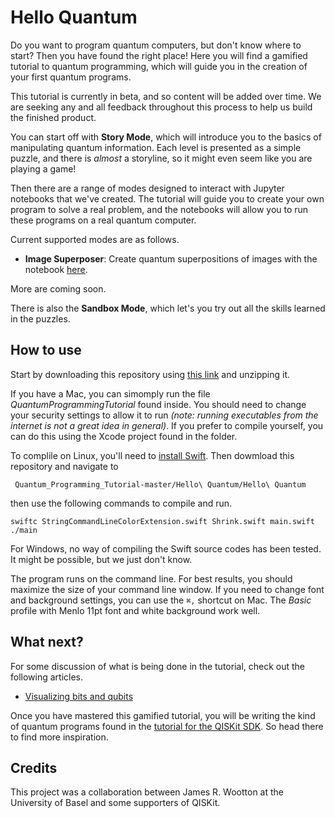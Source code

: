 # Hello Quantum

Do you want to program quantum computers, but don't know where to start? Then you have found the right place! Here you will find a gamified tutorial to quantum programming, which will guide you in the creation of your first quantum programs.

This tutorial is currently in beta, and so content will be added over time. We are seeking any and all feedback throughout this process to help us build the finished product.

You can start off with **Story Mode**, which will introduce you to the basics of manipulating quantum information. Each level is presented as a simple puzzle, and there is *almost* a storyline, so it might even seem like you are playing a game!

Then there are a range of modes designed to interact with Jupyter notebooks that we've created. The tutorial will guide you to create your own program to solve a real problem, and the notebooks will allow you to run these programs on a real quantum computer.

Current supported modes are as follows.

* **Image Superposer**: Create quantum superpositions of images with the notebook [here](https://github.com/decodoku/Quantum_Programming_Tutorial/tree/master/image-superposer).

More are coming soon.

There is also the **Sandbox Mode**, which let's you try out all the skills learned in the puzzles.

## How to use

Start by downloading this repository using [this link](https://github.com/decodoku/Quantum_Programming_Tutorial/archive/master.zip) and unzipping it.

If you have a Mac, you can simomply run the file *QuantumProgrammingTutorial* found inside. You should need to change your security settings to allow it to run *(note: running executables from the internet is not a great idea in general)*. If you prefer to compile yourself, you can do this using the Xcode project found in the folder.

To complile on Linux, you'll need to [install Swift](https://swift.org/getting-started/#installing-swift). Then dowmload this repository and navigate to

``` Quantum_Programming_Tutorial-master/Hello\ Quantum/Hello\ Quantum```

then use the following commands to compile and run.

```
swiftc StringCommandLineColorExtension.swift Shrink.swift main.swift
./main
```
For Windows, no way of compiling the Swift source codes has been tested. It might be possible, but we just don't know.

The program runs on the command line. For best results, you should maximize the size of your command line window. If you need to change font and background settings, you can use the `⌘,` shortcut on Mac. The *Basic* profile with Menlo 11pt font and white background work well.

## What next?

For some discussion of what is being done in the tutorial, check out the following articles.
* [Visualizing bits and qubits](https://medium.com/qiskitters/visualizing-bits-and-qubits-9af287047b28)

Once you have mastered this gamified tutorial, you will be writing the kind of quantum programs found in the [tutorial for the QISKit SDK](https://github.com/QISKit/qiskit-tutorial). So head there to find more inspiration.

## Credits

This project was a collaboration between James R. Wootton at the University of Basel and some supporters of QISKit.
